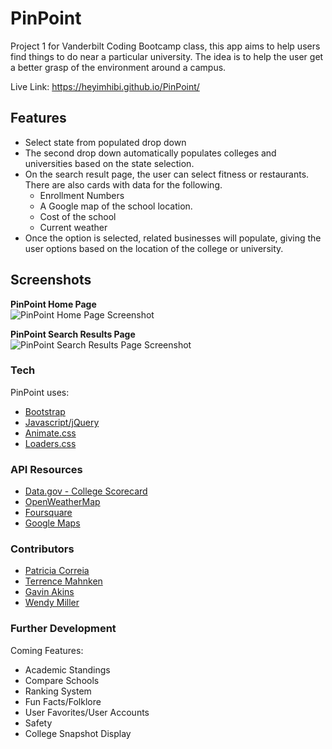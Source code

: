 # PinPoint
Project 1 for Vanderbilt Coding Bootcamp class, this app aims to help users find things to do near a particular university. The idea is to help the user get a better grasp of the environment around a campus.  
  
Live Link: https://heyimhibi.github.io/PinPoint/

## Features

  * Select state from populated drop down
  * The second drop down automatically populates colleges and universities based on the state selection.
  * On the search result page, the user can select fitness or restaurants. There are also cards with data for the following. 
     * Enrollment Numbers
     * A Google map of the school location.
     * Cost of the school
     * Current weather
  * Once the option is selected, related businesses will populate, giving the user options based on the location of the college or university.

## Screenshots  
**PinPoint Home Page**  
![PinPoint Home Page Screenshot](../media/pinpoint-screenshot1.png?raw=true)  
  
**PinPoint Search Results Page**  
![PinPoint Search Results Page Screenshot](../media/pinpoint-screenshot2.png?raw=true)  

### Tech
PinPoint uses:

* [Bootstrap]
* [Javascript/jQuery]
* [Animate.css]
* [Loaders.css]

### API Resources
  
  * [Data.gov - College Scorecard]
  * [OpenWeatherMap]
  * [Foursquare]
  * [Google Maps]

### Contributors

 * [Patricia Correia]
 * [Terrence Mahnken]
 * [Gavin Akins]
 * [Wendy Miller]
 
### Further Development
Coming Features:
 
  * Academic Standings
  * Compare Schools
  * Ranking System
  * Fun Facts/Folklore
  * User Favorites/User Accounts
  * Safety
  * College Snapshot Display

  [Bootstrap]: <https://getbootstrap.com/>
  [Javascript/jQuery]: <https://jquery.com/>
  [Animate.css]: <https://daneden.github.io/animate.css/>
  [Loaders.css]: <https://connoratherton.com/loaders>
  [Data.gov - College Scorecard]: <https://collegescorecard.ed.gov/data/documentation/>
  [OpenWeatherMap]: <https://openweathermap.org/api>
  [Foursquare]: <https://developer.foursquare.com/>
  [Google Maps]: <https://developers.google.com/maps/documentation/javascript/tutorial>
  [Patricia Correia]: <https://github.com/heyimhibi>
  [Terrence Mahnken]: <https://github.com/TerrenceMM2>
  [Gavin Akins]: <https://github.com/GBAkins>
  [Wendy Miller]: <https://github.com/wendmiller>
